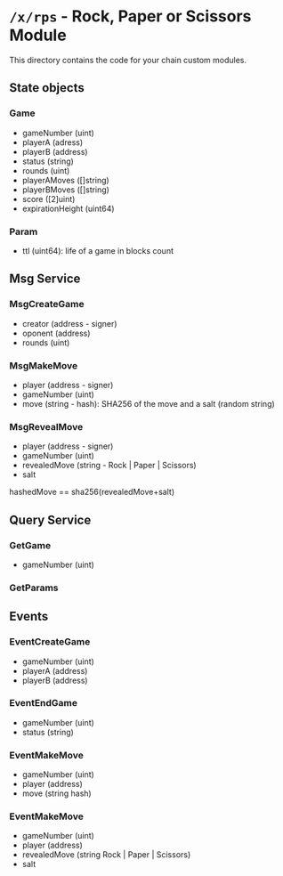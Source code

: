 # `/x/rps` - Rock, Paper or Scissors Module

This directory contains the code for your chain custom modules.


## State objects

### Game

- gameNumber (uint)
- playerA (adress)
- playerB (address)
- status (string)
- rounds (uint)
- playerAMoves ([]string)
- playerBMoves ([]string)
- score ([2]uint)
- expirationHeight (uint64)

### Param

- ttl (uint64): life of a game in blocks count


## Msg Service

### MsgCreateGame

- creator (address - signer)
- oponent (address)
- rounds (uint)

### MsgMakeMove
- player (address - signer)
- gameNumber (uint)
- move (string - hash): SHA256 of the move and a salt (random string)


### MsgRevealMove
- player (address - signer)
- gameNumber (uint)
- revealedMove (string - Rock | Paper | Scissors)
- salt

hashedMove == sha256(revealedMove+salt)

## Query Service

### GetGame

- gameNumber (uint)

### GetParams

## Events

### EventCreateGame

- gameNumber (uint)
- playerA (address)
- playerB (address)

### EventEndGame

- gameNumber (uint)
- status (string)

### EventMakeMove

- gameNumber (uint)
- player (address)
- move (string hash)

### EventMakeMove

- gameNumber (uint)
- player (address)
- revealedMove (string Rock | Paper | Scissors)
- salt


